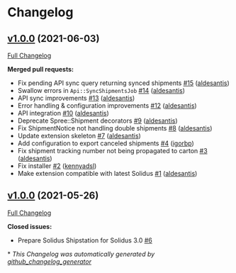 # Changelog

## [v1.0.0](https://github.com/solidusio-contrib/solidus_shipstation/tree/v1.0.0) (2021-06-03)

[Full Changelog](https://github.com/solidusio-contrib/solidus_shipstation/compare/v1.0.0...v1.0.0)

**Merged pull requests:**

- Fix pending API sync query returning synced shipments [\#15](https://github.com/solidusio-contrib/solidus_shipstation/pull/15) ([aldesantis](https://github.com/aldesantis))
- Swallow errors in `Api::SyncShipmentsJob` [\#14](https://github.com/solidusio-contrib/solidus_shipstation/pull/14) ([aldesantis](https://github.com/aldesantis))
- API sync improvements [\#13](https://github.com/solidusio-contrib/solidus_shipstation/pull/13) ([aldesantis](https://github.com/aldesantis))
- Error handling & configuration improvements [\#12](https://github.com/solidusio-contrib/solidus_shipstation/pull/12) ([aldesantis](https://github.com/aldesantis))
- API integration [\#10](https://github.com/solidusio-contrib/solidus_shipstation/pull/10) ([aldesantis](https://github.com/aldesantis))
- Deprecate Spree::Shipment decorators [\#9](https://github.com/solidusio-contrib/solidus_shipstation/pull/9) ([aldesantis](https://github.com/aldesantis))
- Fix ShipmentNotice not handling double shipments [\#8](https://github.com/solidusio-contrib/solidus_shipstation/pull/8) ([aldesantis](https://github.com/aldesantis))
- Update extension skeleton [\#7](https://github.com/solidusio-contrib/solidus_shipstation/pull/7) ([aldesantis](https://github.com/aldesantis))
- Add configuration to export canceled shipments [\#4](https://github.com/solidusio-contrib/solidus_shipstation/pull/4) ([igorbp](https://github.com/igorbp))
- Fix shipment tracking number not being propagated to carton [\#3](https://github.com/solidusio-contrib/solidus_shipstation/pull/3) ([aldesantis](https://github.com/aldesantis))
- Fix installer [\#2](https://github.com/solidusio-contrib/solidus_shipstation/pull/2) ([kennyadsl](https://github.com/kennyadsl))
- Make extension compatible with latest Solidus [\#1](https://github.com/solidusio-contrib/solidus_shipstation/pull/1) ([aldesantis](https://github.com/aldesantis))

## [v1.0.0](https://github.com/solidusio-contrib/solidus_shipstation/tree/v1.0.0) (2021-05-26)

[Full Changelog](https://github.com/solidusio-contrib/solidus_shipstation/compare/077ee0bcdf9faf66121faa4387ec645122892c98...v1.0.0)

**Closed issues:**

- Prepare Solidus Shipstation for Solidus 3.0 [\#6](https://github.com/solidusio-contrib/solidus_shipstation/issues/6)



\* *This Changelog was automatically generated by [github_changelog_generator](https://github.com/github-changelog-generator/github-changelog-generator)*
